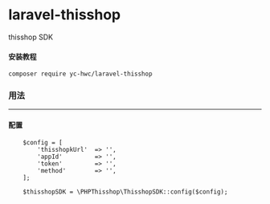 # laravel-thisshop
thisshop SDK

#### 安装教程
````
composer require yc-hwc/laravel-thisshop
````

### 用法
***

#### 配置
````
    $config = [
        'thisshopkUrl'  => '',
        'appId'         => '',
        'token'         => '',
        'method'        => '',
    ];
    
    $thisshopSDK = \PHPThisshop\ThisshopSDK::config($config);
````
